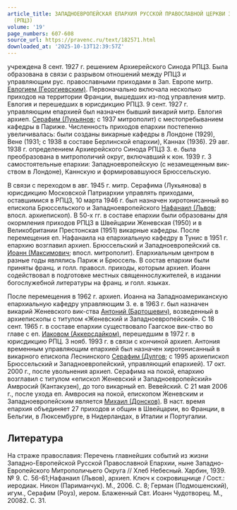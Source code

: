 ```yaml
---
article_title: ЗАПАДНОЕВРОПЕЙСКАЯ ЕПАРХИЯ РУССКОЙ ПРАВОСЛАВНОЙ ЦЕРКВИ ЗА ГРАНИЦЕЙ
  (РПЦЗ)
volume: '19'
page_numbers: 607-608
source_url: https://pravenc.ru/text/182571.html
downloaded_at: '2025-10-13T12:39:57Z'
---
```


учреждена 8 сент. 1927 г. решением Архиерейского Синода РПЦЗ. Была образована в связи с разрывом отношений между РПЦЗ и управляющим рус. православными приходами в Зап. Европе митр. [Евлогием (Георгиевским)](https://pravenc.ru/text/Евлогий.html). Первоначально включала несколько приходов на территории Франции, вышедших из-под управления митр. Евлогия и перешедших в юрисдикцию РПЦЗ. 9 сент. 1927 г. управляющим епархией был назначен бывший викарий митр. Евлогия архиеп. [Серафим (Лукьянов](<https://pravenc.ru/text/Серафим (Лукьянов.html>); с 1937 митрополит) с местопребыванием кафедры в Париже. Численность приходов епархии постепенно увеличивалась: были созданы викарные кафедры в Лондоне (1929), Вене (1931; с 1938 в составе Берлинской епархии), Каннах (1936). 29 авг. 1938 г. определением Архиерейского Синода РПЦЗ З. е. была преобразована в митрополичий округ, включавший к кон. 1939 г. 3 самостоятельные епархии: Западноевропейскую (с незамещенным вик-ством в Лондоне), Каннскую и формировавшуюся Брюссельскую.

В связи с переходом в авг. 1945 г. митр. Серафима (Лукьянова) в юрисдикцию Московской Патриархии управлять приходами, оставшимися в РПЦЗ, 10 марта 1946 г. был назначен хиротонисанный во епископа Брюссельского и Западноевропейского [Нафанаил (Львов](<https://pravenc.ru/text/Нафанаил (Львов.html>); впосл. архиепископ). В 50-х гг. в составе епархии были образованы для окормления приходов РПЦЗ в Швейцарии Женевская (1950) и в Великобритании Престонская (1951) викарные кафедры. После перемещения еп. Нафанаила на епархиальную кафедру в Тунис в 1951 г. епархию возглавил архиеп. Брюссельский и Западноевропейский св. [Иоанн (Максимович](<https://pravenc.ru/text/Иоанн (Максимович.html>); впосл. митрополит). Епархиальным центром в разные годы являлись Париж и Брюссель. В состав епархии были приняты франц. и голл. правосл. приходы, которым архиеп. Иоанн содействовал в подготовке местных священнослужителей, в издании богослужебной литературы на франц. и голл. языках.

После перемещения в 1962 г. архиеп. Иоанна на Западноамериканскую епархиальную кафедру управляющим З. е. в 1963 г. был назначен викарий Женевского вик-ства [Антоний (Бартошевич)](<https://pravenc.ru/text/Антоний (Бартошевич).html>), возведенный в архиепископы с титулом «Женевский и Западноевропейский». С 18 сент. 1965 г. в составе епархии существовало Гаагское вик-ство во главе с еп. [Иаковом (Аккерсдайком)](<https://pravenc.ru/text/Иаковом (Аккерсдайком).html>), перешедшим в 1972 г. в юрисдикцию РПЦ. 3 нояб. 1993 г. в связи с кончиной архиеп. Антония временным управляющим епархией был назначен хиротонисанный в викарного епископа Леснинского [Серафим (Дулгов](<https://pravenc.ru/text/Серафим (Дулгов.html>); с 1995 архиепископ Брюссельский и Западноевропейский, управляющий епархией). 17 окт. 2000 г., после увольнения архиеп. Серафима на покой, епархию возглавил с титулом «епископ Женевский и Западноевропейский» Амвросий (Кантакузен), до того викарный еп. Вевейский. С 21 мая 2006 г., после ухода еп. Амвросия на покой, епископом Женевским и Западноевропейским является [Михаил (Донсков)](<https://pravenc.ru/text/Михаил (Донсков).html>). В наст. время епархия объединяет 27 приходов и общин в Швейцарии, во Франции, в Бельгии, в Люксембурге, в Нидерландах, в Италии и Португалии.

## Литература

На страже православия: Перечень главнейших событий из жизни Западно-Европейской Русской Православной Епархии, ныне Западно-Европейского Митрополичьего Округа // Хлеб Небесный. Харбин, 1939. № 9. С. 56-61;Нафанаил (Львов), архиеп. Ключ к сокровищнице / Сост.: иеродиак. Никон (Париманчук). М., 2006. С. 8; Герман (Подмошенский), игум., Серафим (Роуз), иером. Блаженный Свт. Иоанн Чудотворец. М., 20082. С. 31.
